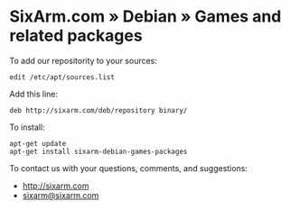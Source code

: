 # SixArm.com » Debian » Games and related packages

To add our repositority to your sources:

    edit /etc/apt/sources.list

Add this line:

    deb http://sixarm.com/deb/repository binary/

To install:

    apt-get update
    apt-get install sixarm-debian-games-packages
 
To contact us with your questions, comments, and suggestions:

   * http://sixarm.com
   * sixarm@sixarm.com